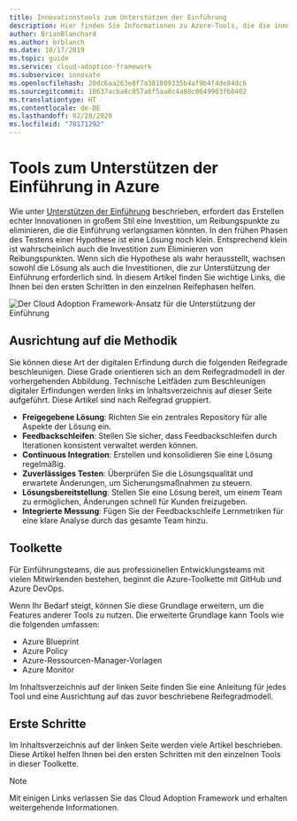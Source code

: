 ```yaml
---
title: Innovationstools zum Unterstützen der Einführung
description: Hier finden Sie Informationen zu Azure-Tools, die die innovative Methodik nutzen, um Probleme zu beseitigen und die Einführung Schritt für Schritt unterstützen, während Hypothesen weiterentwickelt werden.
author: BrianBlanchard
ms.author: brblanch
ms.date: 10/17/2019
ms.topic: guide
ms.service: cloud-adoption-framework
ms.subservice: innovate
ms.openlocfilehash: 20dc6aa263e8f7a381809335b4af9b4f4de84dc6
ms.sourcegitcommit: 10637acba8c857a6f5aa8c4a80c0649903f60402
ms.translationtype: HT
ms.contentlocale: de-DE
ms.lasthandoff: 02/28/2020
ms.locfileid: "78171292"
---
```

# <a name="tools-to-empower-adoption-in-azure"></a>Tools zum Unterstützen der Einführung in Azure

Wie unter [Unterstützen der Einführung](../considerations/ci-cd.md) beschrieben, erfordert das Erstellen echter Innovationen in großem Stil eine Investition, um Reibungspunkte zu eliminieren, die die Einführung verlangsamen könnten. In den frühen Phasen des Testens einer Hypothese ist eine Lösung noch klein. Entsprechend klein ist wahrscheinlich auch die Investition zum Eliminieren von Reibungspunkten. Wenn sich die Hypothese als wahr herausstellt, wachsen sowohl die Lösung als auch die Investitionen, die zur Unterstützung der Einführung erforderlich sind. In diesem Artikel finden Sie wichtige Links, die Ihnen bei den ersten Schritten in den einzelnen Reifephasen helfen.

![Der Cloud Adoption Framework-Ansatz für die Unterstützung der Einführung](../../_images/innovate/empower-adoption-maturity.png)

## <a name="alignment-to-the-methodology"></a>Ausrichtung auf die Methodik

Sie können diese Art der digitalen Erfindung durch die folgenden Reifegrade beschleunigen. Diese Grade orientieren sich an dem Reifegradmodell in der vorhergehenden Abbildung. Technische Leitfäden zum Beschleunigen digitaler Erfindungen werden links im Inhaltsverzeichnis auf dieser Seite aufgeführt. Diese Artikel sind nach Reifegrad gruppiert.

- **Freigegebene Lösung**: Richten Sie ein zentrales Repository für alle Aspekte der Lösung ein.
- **Feedbackschleifen**: Stellen Sie sicher, dass Feedbackschleifen durch Iterationen konsistent verwaltet werden können.
- **Continuous Integration**: Erstellen und konsolidieren Sie eine Lösung regelmäßig.
- **Zuverlässiges Testen**: Überprüfen Sie die Lösungsqualität und erwartete Änderungen, um Sicherungsmaßnahmen zu steuern.
- **Lösungsbereitstellung**: Stellen Sie eine Lösung bereit, um einem Team zu ermöglichen, Änderungen schnell für Kunden freizugeben.
- **Integrierte Messung**: Fügen Sie der Feedbackschleife Lernmetriken für eine klare Analyse durch das gesamte Team hinzu.

## <a name="toolchain"></a>Toolkette

Für Einführungsteams, die aus professionellen Entwicklungsteams mit vielen Mitwirkenden bestehen, beginnt die Azure-Toolkette mit GitHub und Azure DevOps.

Wenn Ihr Bedarf steigt, können Sie diese Grundlage erweitern, um die Features anderer Tools zu nutzen. Die erweiterte Grundlage kann Tools wie die folgenden umfassen:

- Azure Blueprint
- Azure Policy
- Azure-Ressourcen-Manager-Vorlagen
- Azure Monitor

Im Inhaltsverzeichnis auf der linken Seite finden Sie eine Anleitung für jedes Tool und eine Ausrichtung auf das zuvor beschriebene Reifegradmodell.

## <a name="get-started"></a>Erste Schritte

Im Inhaltsverzeichnis auf der linken Seite werden viele Artikel beschrieben. Diese Artikel helfen Ihnen bei den ersten Schritten mit den einzelnen Tools in dieser Toolkette.

> [!NOTE]
> Mit einigen Links verlassen Sie das Cloud Adoption Framework und erhalten weitergehende Informationen.
